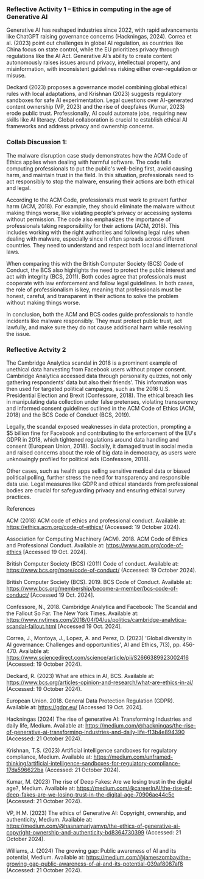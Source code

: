 ### Reflective Activity 1 – Ethics in computing in the age of Generative AI

Generative AI has reshaped industries since 2022, with rapid advancements like ChatGPT raising governance concerns (Hackningas, 2024). Correa et al. (2023) point out challenges in global AI regulation, as countries like China focus on state control, while the EU prioritizes privacy through regulations like the AI Act. Generative AI’s ability to create content autonomously raises issues around privacy, intellectual property, and misinformation, with inconsistent guidelines risking either over-regulation or misuse.

Deckard (2023) proposes a governance model combining global ethical rules with local adaptations, and Krishnan (2023) suggests regulatory sandboxes for safe AI experimentation. Legal questions over AI-generated content ownership (VP, 2023) and the rise of deepfakes (Kumar, 2023) erode public trust. Professionally, AI could automate jobs, requiring new skills like AI literacy. Global collaboration is crucial to establish ethical AI frameworks and address privacy and ownership concerns.

### Collab Discussion 1:

The malware disruption case study demonstrates how the ACM Code of Ethics applies when dealing with harmful software. The code tells computing professionals to put the public's well-being first, avoid causing harm, and maintain trust in the field. In this situation, professionals need to act responsibly to stop the malware, ensuring their actions are both ethical and legal.

According to the ACM Code, professionals must work to prevent further harm (ACM, 2018). For example, they should eliminate the malware without making things worse, like violating people's privacy or accessing systems without permission. The code also emphasizes the importance of professionals taking responsibility for their actions (ACM, 2018). This includes working with the right authorities and following legal rules when dealing with malware, especially since it often spreads across different countries. They need to understand and respect both local and international laws.

When comparing this with the British Computer Society (BCS) Code of Conduct, the BCS also highlights the need to protect the public interest and act with integrity (BCS, 2011). Both codes agree that professionals must cooperate with law enforcement and follow legal guidelines. In both cases, the role of professionalism is key, meaning that professionals must be honest, careful, and transparent in their actions to solve the problem without making things worse.

In conclusion, both the ACM and BCS codes guide professionals to handle incidents like malware responsibly. They must protect public trust, act lawfully, and make sure they do not cause additional harm while resolving the issue.

### Reflective Actvity 2

The Cambridge Analytica scandal in 2018 is a prominent example of unethical data harvesting from Facebook users without proper consent. Cambridge Analytica accessed data through personality quizzes, not only gathering respondents’ data but also their friends’. This information was then used for targeted political campaigns, such as the 2016 U.S. Presidential Election and Brexit (Confessore, 2018). The ethical breach lies in manipulating data collection under false pretenses, violating transparency and informed consent guidelines outlined in the ACM Code of Ethics (ACM, 2018) and the BCS Code of Conduct (BCS, 2019).

Legally, the scandal exposed weaknesses in data protection, prompting a $5 billion fine for Facebook and contributing to the enforcement of the EU's GDPR in 2018, which tightened regulations around data handling and consent (European Union, 2018). Socially, it damaged trust in social media and raised concerns about the role of big data in democracy, as users were unknowingly profiled for political ads (Confessore, 2018).

Other cases, such as health apps selling sensitive medical data or biased political polling, further stress the need for transparency and responsible data use. Legal measures like GDPR and ethical standards from professional bodies are crucial for safeguarding privacy and ensuring ethical survey practices.

References

ACM (2018) ACM code of ethics and professional conduct. Available at: https://ethics.acm.org/code-of-ethics/ (Accessed: 19 October 2024).

Association for Computing Machinery (ACM). 2018. ACM Code of Ethics and Professional Conduct. Available at: https://www.acm.org/code-of-ethics [Accessed 19 Oct. 2024].

British Computer Society (BCS) (2011) Code of conduct. Available at: https://www.bcs.org/more/code-of-conduct/ (Accessed: 19 October 2024).

British Computer Society (BCS). 2019. BCS Code of Conduct. Available at: https://www.bcs.org/membership/become-a-member/bcs-code-of-conduct/ [Accessed 19 Oct. 2024].

Confessore, N., 2018. Cambridge Analytica and Facebook: The Scandal and the Fallout So Far. The New York Times. Available at: https://www.nytimes.com/2018/04/04/us/politics/cambridge-analytica-scandal-fallout.html [Accessed 19 Oct. 2024].

Correa, J., Montoya, J., Lopez, A. and Perez, D. (2023) 'Global diversity in AI governance: Challenges and opportunities', AI and Ethics, 7(3), pp. 456-470. Available at: https://www.sciencedirect.com/science/article/pii/S2666389923002416 (Accessed: 19 October 2024).

Deckard, R. (2023) What are ethics in AI, BCS. Available at: https://www.bcs.org/articles-opinion-and-research/what-are-ethics-in-ai/ (Accessed: 19 October 2024).

European Union. 2018. General Data Protection Regulation (GDPR). Available at: https://gdpr.eu/ [Accessed 19 Oct. 2024].

Hackningas (2024) The rise of generative AI: Transforming Industries and daily life, Medium. Available at: https://medium.com/@hackningas/the-rise-of-generative-ai-transforming-industries-and-daily-life-f13b4e894390 (Accessed: 21 October 2024).

Krishnan, T.S. (2023) Artificial intelligence sandboxes for regulatory compliance, Medium. Available at: https://medium.com/unframed-thinking/artificial-intelligence-sandboxes-for-regulatory-compliance-17da596622ba (Accessed: 21 October 2024).

Kumar, M. (2023) The rise of Deep Fakes: Are we losing trust in the digital age?, Medium. Available at: https://medium.com/@careerInAI/the-rise-of-deep-fakes-are-we-losing-trust-in-the-digital-age-70906ae44c5c (Accessed: 21 October 2024).

VP, H.M. (2023) The ethics of Generative AI: Copyright, ownership, and authenticity, Medium. Available at: https://medium.com/@hasnamariyamvp/the-ethics-of-generative-ai-copyright-ownership-and-authenticity-bd8364730399 (Accessed: 21 October 2024).

Williams, J. (2024) The growing gap: Public awareness of AI and its potential, Medium. Available at: https://medium.com/@jameszombay/the-growing-gap-public-awareness-of-ai-and-its-potential-039af8087af8 (Accessed: 21 October 2024).
